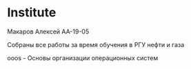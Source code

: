 # Institute

Макаров Алексей
АА-19-05

Собраны все работы за время обучения в РГУ нефти и газа

ooos - Основы организации операционных систем
